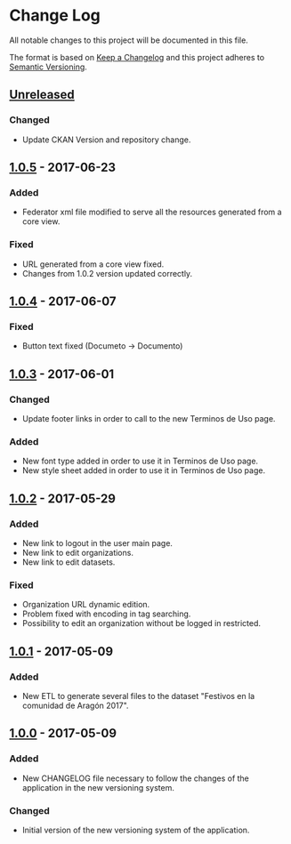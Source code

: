 # Change Log
All notable changes to this project will be documented in this file.

The format is based on [Keep a Changelog](http://keepachangelog.com/)
and this project adheres to [Semantic Versioning](http://semver.org/).

## [Unreleased]
### Changed
- Update CKAN Version and repository change.

## [1.0.5] - 2017-06-23
### Added
- Federator xml file modified to serve all the resources generated from a core view.

### Fixed
- URL generated from a core view fixed.
- Changes from 1.0.2 version updated correctly.

## [1.0.4] - 2017-06-07
### Fixed
- Button text fixed (Documeto -> Documento)

## [1.0.3] - 2017-06-01
### Changed
- Update footer links in order to call to the new Terminos de Uso page.
### Added
- New font type added in order to use it in Terminos de Uso page.
- New style sheet added in order to use it in Terminos de Uso page.

## [1.0.2] - 2017-05-29
### Added
- New link to logout in the user main page.
- New link to edit organizations.
- New link to edit datasets.

### Fixed
- Organization URL dynamic edition.
- Problem fixed with encoding in tag searching.
- Possibility to edit an organization without be logged in restricted.

## [1.0.1] - 2017-05-09
### Added
- New ETL to generate several files to the dataset "Festivos en la comunidad de Aragón 2017".

## [1.0.0] - 2017-05-09
### Added
- New CHANGELOG file necessary to follow the changes of the application in the new versioning system.

### Changed
- Initial version of the new versioning system of the application.


[Unreleased]: https://github.com/aragonopendata/Aragon-Open-data-Website/compare/master...develop
[1.0.5]: https://github.com/aragonopendata/Aragon-Open-data-Website/compare/v1.0.4...v1.0.5
[1.0.4]: https://github.com/aragonopendata/Aragon-Open-data-Website/compare/v1.0.3...v1.0.4
[1.0.3]: https://github.com/aragonopendata/Aragon-Open-data-Website/compare/v1.0.2...v1.0.3
[1.0.2]: https://github.com/aragonopendata/Aragon-Open-data-Website/compare/v1.0.1...v1.0.2
[1.0.1]: https://github.com/aragonopendata/Aragon-Open-data-Website/compare/v1.0.0...v1.0.1
[1.0.0]: https://github.com/aragonopendata/Aragon-Open-data-Website/releases/tag/v1.0.0
